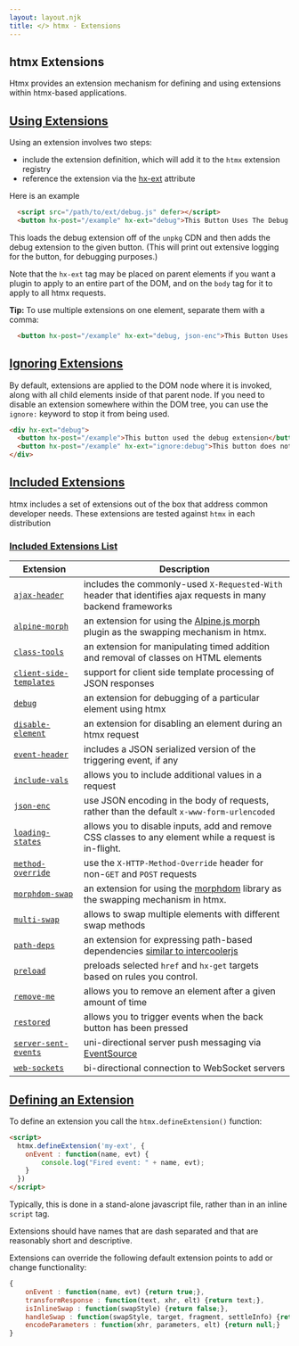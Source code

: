 ```yaml
---
layout: layout.njk
title: </> htmx - Extensions
---
```


## htmx Extensions

Htmx provides an extension mechanism for defining and using extensions within htmx-based applications.

## <a name="using"></a>[Using Extensions](#using)

Using an extension involves two steps:

 * include the extension definition, which will add it to the `htmx` extension registry
 * reference the extension via  the [hx-ext](/attributes/hx-ext) attribute

Here is an example

```html
  <script src="/path/to/ext/debug.js" defer></script>
  <button hx-post="/example" hx-ext="debug">This Button Uses The Debug Extension</button>
```

This loads the debug extension off of the `unpkg` CDN and then adds the debug extension to the given button.  (This
will print out extensive logging for the button, for debugging purposes.)

Note that the `hx-ext` tag may be placed on parent elements if you want a plugin to apply to an entire part of the DOM,
and on the `body` tag for it to apply to all htmx requests.

**Tip:** To use multiple extensions on one element, separate them with a comma:

```html
  <button hx-post="/example" hx-ext="debug, json-enc">This Button Uses Two Extensions</button>
```

## <a name="ignore"></a> [Ignoring Extensions](#ignoring)

By default, extensions are applied to the DOM node where it is invoked, along with all child elements inside of that parent node.
If you need to disable an extension somewhere within the DOM tree, you can use the `ignore:` keyword to stop it from being used.

```html
<div hx-ext="debug">
  <button hx-post="/example">This button used the debug extension</button>
  <button hx-post="/example" hx-ext="ignore:debug">This button does not</button>
</div>
```

## <a name="included"></a> [Included Extensions](#included)

htmx includes a set of extensions out of the box that address common developer needs.  These extensions are tested
against `htmx` in each distribution

### <a name='reference'></a> [Included Extensions List](#reference)

<div class="info-table">

| Extension | Description
|-----------|-------------
| [`ajax-header`](/extensions/ajax-header) | includes the commonly-used `X-Requested-With` header that identifies ajax requests in many backend frameworks
| [`alpine-morph`](/extensions/alpine-morph) | an extension for using the [Alpine.js morph](https://alpinejs.dev/plugins/morph) plugin as the swapping mechanism in htmx.
| [`class-tools`](/extensions/class-tools) | an extension for manipulating timed addition and removal of classes on HTML elements
| [`client-side-templates`](/extensions/client-side-templates) | support for client side template processing of JSON responses
| [`debug`](/extensions/debug) | an extension for debugging of a particular element using htmx
| [`disable-element`](/extensions/disable-element) | an extension for disabling an element during an htmx request
| [`event-header`](/extensions/event-header) | includes a JSON serialized version of the triggering event, if any
| [`include-vals`](/extensions/include-vals) | allows you to include additional values in a request
| [`json-enc`](/extensions/json-enc) | use JSON encoding in the body of requests, rather than the default `x-www-form-urlencoded`
| [`loading-states`](/extensions/loading-states) | allows you to disable inputs, add and remove CSS classes to any element while a request is in-flight.
| [`method-override`](/extensions/method-override) | use the `X-HTTP-Method-Override` header for non-`GET` and `POST` requests
| [`morphdom-swap`](/extensions/morphdom-swap) | an extension for using the [morphdom](https://github.com/patrick-steele-idem/morphdom) library as the swapping mechanism in htmx.
| [`multi-swap`](/extensions/multi-swap) | allows to swap multiple elements with different swap methods
| [`path-deps`](/extensions/path-deps) | an extension for expressing path-based dependencies [similar to intercoolerjs](http://intercoolerjs.org/docs.html#dependencies)
| [`preload`](/extensions/preload) | preloads selected `href` and `hx-get` targets based on rules you control.
| [`remove-me`](/extensions/remove-me) | allows you to remove an element after a given amount of time
| [`restored`](/extensions/restored) | allows you to trigger events when the back button has been pressed
| [`server-sent-events`](/extensions/server-sent-events) | uni-directional server push messaging via [EventSource](https://developer.mozilla.org/en-US/docs/Web/API/EventSource)
| [`web-sockets`](/extensions/web-sockets) | bi-directional connection to WebSocket servers

</div>

## <a name="defining"></a>[Defining an Extension](#defining)

To define an extension you call the `htmx.defineExtension()` function:

```html
<script>
  htmx.defineExtension('my-ext', {
    onEvent : function(name, evt) {
        console.log("Fired event: " + name, evt);
    }
  })
</script>
```

Typically, this is done in a stand-alone javascript file, rather than in an inline `script` tag.

Extensions should have names that are dash separated and that are reasonably short and descriptive.

Extensions can override the following default extension points to add or change functionality:

```javascript
{
    onEvent : function(name, evt) {return true;},
    transformResponse : function(text, xhr, elt) {return text;},
    isInlineSwap : function(swapStyle) {return false;},
    handleSwap : function(swapStyle, target, fragment, settleInfo) {return false;},
    encodeParameters : function(xhr, parameters, elt) {return null;}
}
```
